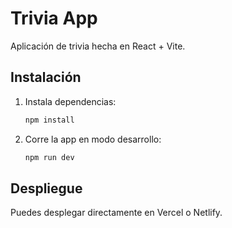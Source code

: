 # Trivia App

Aplicación de trivia hecha en React + Vite.

## Instalación

1. Instala dependencias:
   ```bash
   npm install
   ```
2. Corre la app en modo desarrollo:
   ```bash
   npm run dev
   ```

## Despliegue

Puedes desplegar directamente en Vercel o Netlify. 